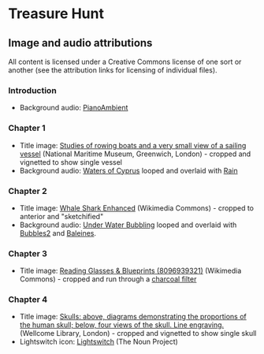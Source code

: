# Treasure Hunt
## Image and audio attributions
All content is licensed under a Creative Commons license of one sort or another (see the attribution links for licensing of individual files).
### Introduction
- Background audio: [PianoAmbient](https://freesound.org/people/TheWorkingBamboo/sounds/108487/)

### Chapter 1
- Title image: [Studies of rowing boats and a very small view of a sailing vessel](http://collections.rmg.co.uk/collections/objects/129256.html) (National Maritime Museum, Greenwich, London) - cropped and vignetted to show single vessel
- Background audio: [Waters of Cyprus](https://freesound.org/people/SophronsineSoundDesign/sounds/320309/) looped and overlaid with [Rain](https://freesound.org/people/mlaramie/sounds/193874/)

### Chapter 2
- Title image: [Whale Shark Enhanced](https://commons.wikimedia.org/wiki/File:Whale-shark-enhanced.jpg) (Wikimedia Commons) - cropped to anterior and "sketchified"
- Background audio: [Under Water Bubbling](https://freesound.org/people/Hampusnoren/sounds/147187/) looped and overlaid with [Bubbles2](https://freesound.org/people/kwahmah_02/sounds/261597/) and [Baleines](https://freesound.org/people/davidou/sounds/88449/).

### Chapter 3
- Title image: [Reading Glasses & Blueprints (8096939321)](https://commons.wikimedia.org/wiki/File:Reading_Glasses_%26_Blueprints_(8096939321).jpg#/media/File:Reading_Glasses_%26_Blueprints_(8096939321).jpg) (Wikimedia Commons) - cropped and run through a [charcoal filter](http://funny.pho.to/charcoal_drawing)


### Chapter 4
- Title image: [Skulls: above, diagrams demonstrating the proportions of the human skull; below, four views of the skull. Line engraving.](http://wellcomeimages.org/indexplus/image/V0007918.html) (Wellcome Library, London) - cropped and vignetted to show single skull
- Lightswitch icon: [Lightswitch](https://thenounproject.com/term/light-switch/2235/) (The Noun Project)
